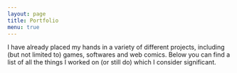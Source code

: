 ```yaml
---
layout: page
title: Portfolio
menu: true
---
```


I have already placed my hands in a variety of different projects, including (but not limited to) games, softwares and web comics. Below you can find a list of all the things I worked on (or still do) which I consider significant.
